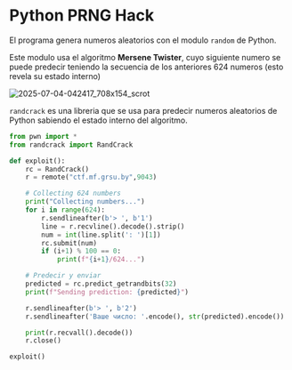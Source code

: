# Python PRNG Hack

El programa genera numeros aleatorios con el modulo `random` de Python.

Este modulo usa el algoritmo **Mersene Twister**, cuyo siguiente numero se puede predecir teniendo la secuencia de los anteriores 624 numeros (esto revela su estado interno)

![2025-07-04-042417_708x154_scrot](https://github.com/user-attachments/assets/1c3c7493-eb8b-4f15-ae73-bb8fcbaa4abb)

`randcrack` es una libreria que se usa para predecir numeros aleatorios de Python sabiendo el estado interno del algoritmo.

```python
from pwn import *
from randcrack import RandCrack

def exploit():
    rc = RandCrack()
    r = remote("ctf.mf.grsu.by",9043)

    # Collecting 624 numbers
    print("Collecting numbers...")
    for i in range(624):
        r.sendlineafter(b'> ', b'1')
        line = r.recvline().decode().strip()
        num = int(line.split(': ')[1])
        rc.submit(num)
        if (i+1) % 100 == 0:
            print(f"{i+1}/624...")

    # Predecir y enviar
    predicted = rc.predict_getrandbits(32)
    print(f"Sending prediction: {predicted}")

    r.sendlineafter(b'> ', b'2')
    r.sendlineafter('Ваше число: '.encode(), str(predicted).encode())

    print(r.recvall().decode())
    r.close()

exploit()

```
